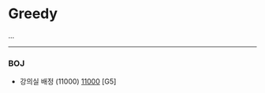 # Greedy

...

------------

### BOJ
- 강의실 배정 (11000) [11000](https://github.com/KyumKyum/Algorithm_Study/blob/main/Greedy/11000.cpp) [G5]
